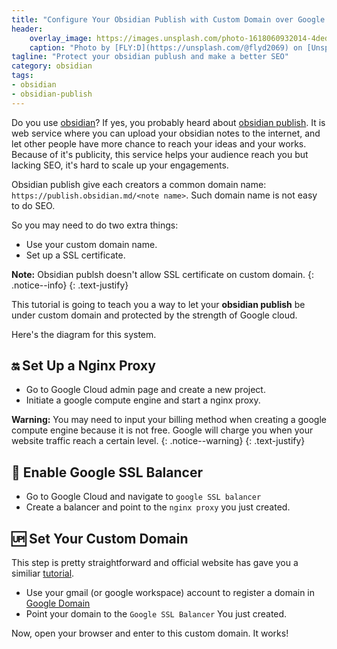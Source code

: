 ```yaml
---
title: "Configure Your Obsidian Publish with Custom Domain over Google SSL"
header:
    overlay_image: https://images.unsplash.com/photo-1618060932014-4deda4932554?ixlib=rb-4.0.3&ixid=MnwxMjA3fDB8MHxwaG90by1wYWdlfHx8fGVufDB8fHx8&auto=format&fit=crop&w=1470&q=80
    caption: "Photo by [FLY:D](https://unsplash.com/@flyd2069) on [Unsplash](https://unsplash.com)"
tagline: "Protect your obsidian publush and make a better SEO"
category: obsidian
tags:
- obsidian
- obsidian-publish
---
```


Do you use [obsidian](https://obsidian.md/)? If yes, you probably heard about [obsidian publish](https://obsidian.md/publish). It is web service where you can upload your obsidian notes to the internet, and let other people have more chance to reach your ideas and your works. Because of it's publicity, this service helps your audience reach you but lacking SEO, it's hard to scale up your engagements. 

<!--more-->

Obsidian publish give each creators a common domain name: `https://publish.obsidian.md/<note name>`. Such domain name is not easy to do SEO.

So you may need to do two extra things:
- Use your custom domain name.
- Set up a SSL certificate.

<i class="far fa-sticky-note"></i> **Note:** Obsidian publsh doesn't allow SSL certificate on custom domain.
  {: .notice--info}
  {: .text-justify}

This tutorial is going to teach you a way to let your **obsidian publish** be under custom domain and protected by the strength of Google cloud.

Here's the diagram for this system.

## 🔛 Set Up a Nginx Proxy

- Go to Google Cloud admin page and create a new project.
- Initiate a google compute engine and start a nginx proxy.

<i class="far fa-sticky-note"></i> **Warning:** You may need to input your billing method when creating a google compute engine because it is not free. Google will charge you when your website traffic reach a certain level.
  {: .notice--warning}
  {: .text-justify}



## 🔐 Enable Google SSL Balancer

- Go to Google Cloud and navigate to `google SSL balancer`
- Create a balancer and point to the `nginx proxy` you just created.

## 🆙 Set Your Custom Domain

This step is pretty straightforward and official website has gave you a similiar [tutorial](https://help.obsidian.md/Obsidian+Publish/Set+up+a+custom+domain).

- Use your gmail (or google workspace) account to register a domain in [Google Domain](https://domains.google.com/)
- Point your domain to the `Google SSL Balancer` You just created.


Now, open your browser and enter to this custom domain. It works!